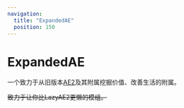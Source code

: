 ```yaml
---
navigation:
  title: "ExpandedAE"
  position: 150
---
```


# ExpandedAE

<GameScene zoom="4" background="transparent">
  <ImportStructure src="structures/expandedae.snbt" />
  <IsometricCamera yaw="195" pitch="30" />
</GameScene>

一个致力于从旧版本[AE2](https://github.com/AppliedEnergistics/Applied-Energistics-2)及其附属挖掘价值、改善生活的附属。

~~致力于让你比LazyAE2更懒的模组。~~

